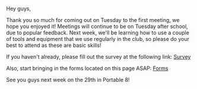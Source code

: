 <!--t Meeting: Tuesday, September 22, 2015 t-->

Hey guys,

Thank you so much for coming out on Tuesday to the first meeting, we hope you enjoyed it! Meetings will continue to be on Tuesday after school, due to popular feedback. Next week, we'll be learning how to use a couple of tools and equipment that we use regularly in the club, so please do your best to attend as these are basic skills!

If you haven't already, please fill out the survey at the following link: [Survey][1]

Also, start bringing in the forms located on this page ASAP: [Forms][2]


See you guys next week on the 29th in Portable 8!


  [1]: https://goo.gl/w5wLb8
  [2]: https://www.spartabots.org/get-involved/students